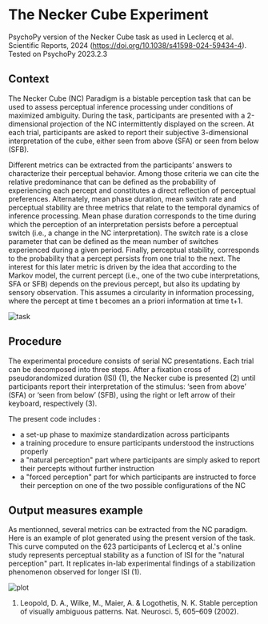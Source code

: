 # The Necker Cube Experiment
PsychoPy version of the Necker Cube task as used in Leclercq et al. Scientific Reports, 2024 (https://doi.org/10.1038/s41598-024-59434-4). Tested on PsychoPy 2023.2.3

## Context
The Necker Cube (NC) Paradigm is a bistable perception task that can be used to assess perceptual inference processing under conditions of maximized ambiguity. During the task, participants are presented with a 2-dimensional projection of the NC intermittently displayed on the screen. At each trial, participants are asked to report their subjective 3-dimensional interpretation of the cube, either seen from above (SFA) or seen from below (SFB).

Different metrics can be extracted from the participants’ answers to characterize their perceptual behavior. Among those criteria we can cite the relative predominance that can be defined as the probability of experiencing each percept and constitutes a direct reflection of perceptual preferences. Alternately, mean phase duration, mean switch rate and perceptual stability are three metrics that relate to the temporal dynamics of inference processing. Mean phase duration corresponds to the time during which the perception of an interpretation persists before a perceptual switch (i.e., a change in the NC interpretation). The switch rate is a close parameter that can be defined as the mean number of switches experienced during a given period. Finally, perceptual stability, corresponds to the probability that a percept persists from one trial to the next. The interest for this later metric is driven by the idea that according to the Markov model, the current percept (i.e., one of the two cube interpretations, SFA or SFB) depends on the previous percept, but also its updating by sensory observation. This assumes a circularity in information processing, where the percept at time t becomes an a priori information at time t+1. 

![task](https://github.com/RenaudJA/Necker_cube_demo/assets/40823809/87a89055-9a09-4690-ba7c-7fba381be969)

## Procedure
The experimental procedure consists of serial NC presentations. Each trial can be  decomposed into three steps. After a fixation cross of pseudorandomized duration (ISI) (1), the Necker cube is presented (2) until participants report their interpretation of the stimulus: ‘seen from above’ (SFA) or ‘seen from below’ (SFB), using the right or left arrow of their keyboard, respectively (3).

The present code includes :
- a set-up phase to maximize standardization across participants
- a training procedure to ensure participants understood the instructions properly
- a "natural perception" part where participants are simply asked to report their percepts without further instruction
- a "forced perception" part for which participants are instructed to force their perception on one of the two possible configurations of the NC

## Output measures example
As mentionned, several metrics can be extracted from the NC paradigm. Here is an example of plot generated using the present version of the task. This curve computed on the 623 participants of Leclercq et al.'s online study represents perceptual stability as a function of ISI for the "natural perception" part. It replicates in-lab experimental findings of a stabilization phenomenon observed for longer ISI (1).

![plot](https://github.com/RenaudJA/Necker_cube_demo/assets/40823809/d5f646a9-a6ea-470d-aea8-01875e09e3d6)

1. Leopold, D. A., Wilke, M., Maier, A. & Logothetis, N. K. Stable perception of visually ambiguous patterns. Nat. Neurosci. 5, 605–609 (2002).

